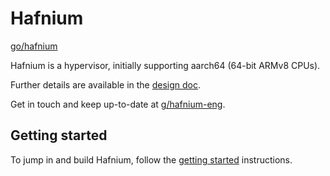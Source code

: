 # Hafnium

[go/hafnium](https://goto.google.com/hafnium)

Hafnium is a hypervisor, initially supporting aarch64 (64-bit ARMv8 CPUs).

Further details are available in the [design doc](https://goto.google.com/hafnium-dd).

Get in touch and keep up-to-date at
[g/hafnium-eng](https://groups.google.com/a/google.com/forum/#!forum/hafnium-eng).

## Getting started

To jump in and build Hafnium, follow the [getting
started](docs/GettingStarted.md) instructions.
